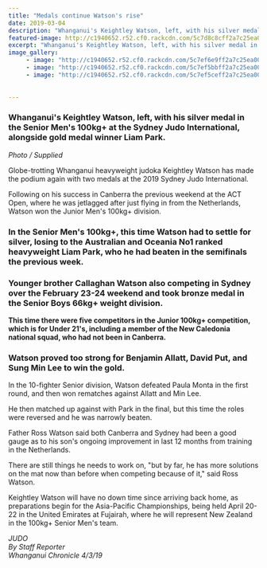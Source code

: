 ```yaml
---
title: "Medals continue Watson's rise"
date: 2019-03-04
description: "Whanganui's Keightley Watson, left, with his silver medal in the Senior Men's 100kg+ at the Sydney Judo International..."
featured-image: http://c1940652.r52.cf0.rackcdn.com/5c7d8c8cff2a7c25ea000032/Keigthley-Chron-4.3.19.jpg
excerpt: "Whanganui's Keightley Watson, left, with his silver medal in the Senior Men's 100kg+ at the Sydney Judo International, alongside gold medal winner Liam Park."
image_gallery:
     - image: "http://c1940652.r52.cf0.rackcdn.com/5c7ef6e9ff2a7c25ea000058/Keightley-gold-4.3.19-cropped.chron.jpg"
     - image: "http://c1940652.r52.cf0.rackcdn.com/5c7ef5bbff2a7c25ea000054/Keigthley-Chron-4.3.19.jpg"
     - image: "http://c1940652.r52.cf0.rackcdn.com/5c7ef5ceff2a7c25ea000056/Callaghan-bronze-4.3.jpg"
    
    
---
```


<h3><span>Whanganui's Keightley Watson, left, with his silver medal in the Senior Men's 100kg+ at the Sydney Judo International, alongside gold medal winner Liam Park.</span></h3>
<p><em>Photo / Supplied</em></p>
<p>Globe-trotting Whanganui heavyweight judoka Keightley Watson has made the podium again with two medals at the 2019 Sydney Judo International.</p>
<p class="element element-paragraph">Following on his success in Canberra the previous weekend at the ACT Open, where he was jetlagged after just flying in from the Netherlands, Watson won the Junior Men's 100kg+ division.</p>
<h3 class="element element-paragraph">In the Senior Men's 100kg+, this time Watson had to settle for silver, losing to the Australian and Oceania No1 ranked heavyweight Liam Park, who he had beaten in the semifinals the previous week.</h3>
<h3 class="element element-paragraph">Younger brother Callaghan Watson also competing in Sydney over the February 23-24 weekend and took bronze medal in the Senior Boys 66kg+ weight division.</h3>
<p class="element element-paragraph"><strong>This time there were five competitors in the Junior 100kg+ competition, which is for Under 21's, including a member of the New Caledonia national squad, who had not been in Canberra.</strong></p>
<h3 class="element element-paragraph">Watson proved too strong for Benjamin Allatt, David Put, and Sung Min Lee to win the gold.</h3>
<p class="element element-paragraph">In the 10-fighter Senior division, Watson defeated Paula Monta in the first round, and then won rematches against Allatt and Min Lee.</p>
<p class="element element-paragraph">He then matched up against with Park in the final, but this time the roles were reversed and he was narrowly beaten.</p>
<p class="element element-paragraph">Father Ross Watson said both Canberra and Sydney had been a good gauge as to his son's ongoing improvement in last 12 months from training in the Netherlands.</p>
<p class="element element-paragraph">There are still things he needs to work on, "but by far, he has more solutions on the mat now than before when competing because of it," said Ross Watson.</p>
<p>Keightley Watson will have no down time since arriving back home, as preparations begin for the Asia-Pacific Championships, being held April 20-22 in the United Emirates at Fujairah, where he will represent New Zealand in the 100kg+ Senior Men's team.</p>
<p><em>JUDO<br />By Staff Reporter</em><br /><em>Whanganui Chronicle 4/3/19</em></p>

